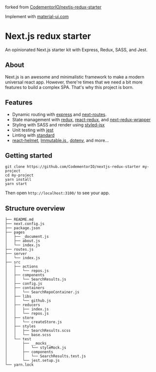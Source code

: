 forked from [CodementorIO/nextjs-redux-starter](https://github.com/CodementorIO/nextjs-redux-starter)

Implement with [material-ui.com](https://material-ui.com)

# Next.js redux starter
An opinionated Next.js starter kit with Express, Redux, SASS, and Jest.

## About
Next.js is an awesome and minimalistic framework to make a modern universal react app. However, there're times that we need a bit more features to build a complex SPA. That's why this project is born.

## Features
- Dynamic routing with [express](https://github.com/expressjs/express) and [next-routes](https://github.com/fridays/next-routes).
- State management with [redux](https://github.com/reactjs/redux), [react-redux](https://github.com/reactjs/react-redux), and [next-redux-wrapper](https://github.com/kirill-konshin/next-redux-wrapper)
- Styling with SASS and render using [styled-jsx](https://github.com/zeit/styled-jsx)
- Unit testing with [jest](https://github.com/facebook/jest)
- Linting with [standard](https://github.com/standard/standard)
- [react-helmet](https://github.com/nfl/react-helmet), [Immutable.js
](https://github.com/facebook/immutable-js/), [dotenv](https://github.com/motdotla/dotenv), and more...

## Getting started
```
git clone https://github.com/CodementorIO/nextjs-redux-starter my-project
cd my-project
yarn install
yarn start
```

Then open `http://localhost:3100/` to see your app.

## Structure overview
```
├── README.md
├── next.config.js
├── package.json
├── pages
│   ├── _document.js
│   ├── about.js
│   └── index.js
├── routes.js
├── server
│   └── index.js
├── src
│   ├── actions
│   │   └── repos.js
│   ├── components
│   │   └── SearchResults.js
│   ├── config.js
│   ├── containers
│   │   └── SearchRepoContainer.js
│   ├── libs
│   │   └── github.js
│   ├── reducers
│   │   ├── index.js
│   │   └── repos.js
│   ├── store
│   │   └── createStore.js
│   ├── styles
│   │   ├── SearchResults.scss
│   │   └── base.scss
│   └── test
│       ├── __mocks__
│       │   └── styleMock.js
│       ├── components
│       │   └── SearchResults.test.js
│       └── jest.setup.js
└── yarn.lock
```
